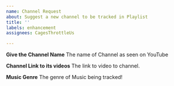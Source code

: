 ```yaml
---
name: Channel Request
about: Suggest a new channel to be tracked in Playlist
title: ''
labels: enhancement
assignees: CagesThrottleUs

---
```


**Give the Channel Name**
The name of Channel as seen on YouTube

**Channel Link to its videos**
The link to video to channel.

**Music Genre**
The genre of Music being tracked!

